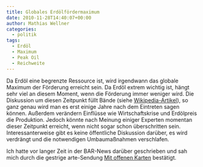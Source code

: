 ```yaml
---
title: Globales Erdölfördermaximum
date: 2010-11-28T14:40:07+00:00
author: Mathias Wellner
categories:
  - politik
tags:
  - Erdöl
  - Maximum
  - Peak Oil
  - Reichweite
---
```

Da Erdöl eine begrenzte Ressource ist, wird irgendwann das globale Maximum der Förderung erreicht sein. Da Erdöl extrem wichtig ist, hängt sehr viel an diesem Moment, wenn die Förderung immer weniger wird. Die Diskussion um diesen Zeitpunkt füllt Bände (siehe [Wikipedia-Artikel](http://de.wikipedia.org/wiki/Globales_%C3%96lf%C3%B6rdermaximum)), so ganz genau wird man es erst einige Jahre nach dem Eintreten sagen können. Außerdem verändern Einflüsse wie Wirtschaftskrise und Erdölpreis die Produktion. Jedoch könnte nach Meinung einiger Experten momentan dieser Zeitpunkt erreicht, wenn nicht sogar schon überschritten sein. Interessanterweise gibt es keine öffentliche Diskussion darüber, es wird verdrängt und die notwendigen Umbaumaßnahmen verschlafen. 

Ich hatte vor langer Zeit in der BAR-News darüber geschrieben und sah mich durch die gestrige arte-Sendung [Mit offenen Karten](http://www.arte.tv/de/Die-Welt-verstehen/mit-offenen-karten/392.html) bestätigt.